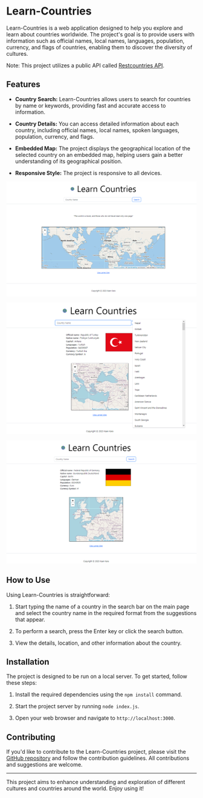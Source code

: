 # Learn-Countries

Learn-Countries is a web application designed to help you explore and learn about countries worldwide. The project's goal is to provide users with information such as official names, local names, languages, population, currency, and flags of countries, enabling them to discover the diversity of cultures.

Note: This project utilizes a public API called [Restcountries API](https://restcountries.com/).

## Features

- **Country Search:** Learn-Countries allows users to search for countries by name or keywords, providing fast and accurate access to information.

- **Country Details:** You can access detailed information about each country, including official names, local names, spoken languages, population, currency, and flags.

- **Embedded Map:** The project displays the geographical location of the selected country on an embedded map, helping users gain a better understanding of its geographical position.

- **Responsive Style:** The project is responsive to all devices.

  
![Home](public/images/projectScreenShot1.PNG)

![Search](public/images/projectScreenShot3.PNG)

![Another Search](public/images/projectScreenShot2.PNG)

## How to Use

Using Learn-Countries is straightforward:

1. Start typing the name of a country in the search bar on the main page and select the country name in the required format from the suggestions that appear.

2. To perform a search, press the Enter key or click the search button.

3. View the details, location, and other information about the country.

## Installation

The project is designed to be run on a local server. To get started, follow these steps:

1. Install the required dependencies using the `npm install` command.

2. Start the project server by running `node index.js`.

3. Open your web browser and navigate to `http://localhost:3000`.

## Contributing

If you'd like to contribute to the Learn-Countries project, please visit the [GitHub repository](https://github.com/kaankar/Learn-Countries) and follow the contribution guidelines. All contributions and suggestions are welcome.

---

This project aims to enhance understanding and exploration of different cultures and countries around the world. Enjoy using it!
